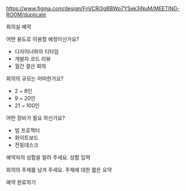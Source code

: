 https://www.figma.com/design/FnVCRl3gBBWp7YSek3jNuM/MEETING-ROOM/duplicate

회의실 예약

어떤 용도로 이용할 예정이신가요?
- 디자이너와의 티타임
- 개발자 코드 리뷰
- 월간 결산 회의

회의의 규모는 어떠한가요?
- 2 ~ 8인
- 9 ~ 20인
- 21 ~ 100인

어떤 장비가 필요 하신가요?
- 빔 프로젝터
- 화이트보드
- 전동데스크

예약자의 성함을 알려 주세요.
성함 입력

회의의 주제를 남겨 주세요.
주제에 대한 짧은 요약

예약 완료하기
